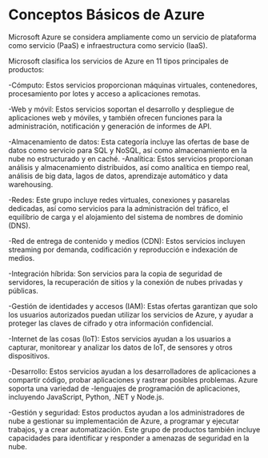 # Conceptos Básicos de Azure

Microsoft Azure se considera ampliamente como un servicio de plataforma como servicio (PaaS) e infraestructura como servicio (IaaS).

Microsoft clasifica los servicios de Azure en 11 tipos principales de productos:

-Cómputo: Estos servicios proporcionan máquinas virtuales, contenedores, procesamiento por lotes y acceso a aplicaciones remotas.

-Web y móvil: Estos servicios soportan el desarrollo y despliegue de aplicaciones web y móviles, y también ofrecen funciones para la administración, notificación y generación de informes de API.

-Almacenamiento de datos: Esta categoría incluye las ofertas de base de datos como servicio para SQL y NoSQL, así como almacenamiento en la nube no estructurado y en caché.
-Analítica: Estos servicios proporcionan análisis y almacenamiento distribuidos, así como analítica en tiempo real, análisis de big data, lagos de datos, aprendizaje automático y data warehousing.

-Redes: Este grupo incluye redes virtuales, conexiones y pasarelas dedicadas, así como servicios para la administración del tráfico, el equilibrio de carga y el alojamiento del sistema de nombres de dominio (DNS).

-Red de entrega de contenido y medios (CDN): Estos servicios incluyen streaming por demanda, codificación y reproducción e indexación de medios.

-Integración híbrida: Son servicios para la copia de seguridad de servidores, la recuperación de sitios y la conexión de nubes privadas y públicas.

-Gestión de identidades y accesos (IAM): Estas ofertas garantizan que solo los usuarios autorizados puedan utilizar los servicios de Azure, y ayudar a proteger las claves de cifrado y otra información confidencial.

-Internet de las cosas (IoT): Estos servicios ayudan a los usuarios a capturar, monitorear y analizar los datos de IoT, de sensores y otros dispositivos.

-Desarrollo: Estos servicios ayudan a los desarrolladores de aplicaciones a compartir código, probar aplicaciones y rastrear posibles problemas. Azure soporta una variedad de    -lenguajes de programación de aplicaciones, incluyendo JavaScript, Python, .NET y Node.js.

-Gestión y seguridad: Estos productos ayudan a los administradores de nube a gestionar su implementación de Azure, a programar y ejecutar trabajos, y a crear automatización. Este grupo de productos también incluye capacidades para identificar y responder a amenazas de seguridad en la nube.

